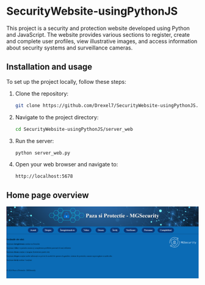 # SecurityWebsite-usingPythonJS

This project is a security and protection website developed using Python and JavaScript. The website provides various sections to register, create and complete user profiles, view illustrative images, and access information about security systems and surveillance cameras.

## Installation and usage

To set up the project locally, follow these steps:

1. Clone the repository:
    ```sh
    git clone https://github.com/Drexel7/SecurityWebsite-usingPythonJS.git
    ```
2. Navigate to the project directory:
    ```sh
    cd SecurityWebsite-usingPythonJS/server_web
    ```
3. Run the server:
    ```sh
    python server_web.py
    ```
4. Open your web browser and navigate to:
    ```
    http://localhost:5678
    ```


## Home page overview

![HomePage](continut/Imagini/1.png)

